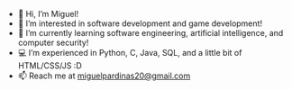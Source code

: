 - 👋 Hi, I’m Miguel!
- 👀 I’m interested in software development and game development!
- 🌱 I’m currently learning software engineering, artificial intelligence, and computer security!
- 💻 I’m experienced in Python, C, Java, SQL, and a little bit of HTML/CSS/JS :D
- 📫 Reach me at miguelpardinas20@gmail.com

<!---
mspardinas/mspardinas is a ✨ special ✨ repository because its `README.md` (this file) appears on your GitHub profile.
You can click the Preview link to take a look at your changes.
--->
